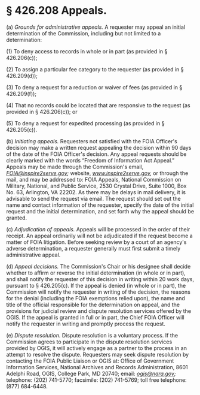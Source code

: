 # § 426.208   Appeals.

(a) *Grounds for administrative appeals.* A requester may appeal an initial determination of the Commission, including but not limited to a determination:


(1) To deny access to records in whole or in part (as provided in § 426.206(c));


(2) To assign a particular fee category to the requester (as provided in § 426.209(d));


(3) To deny a request for a reduction or waiver of fees (as provided in § 426.209(f));


(4) That no records could be located that are responsive to the request (as provided in § 426.206(c)); or


(5) To deny a request for expedited processing (as provided in § 426.205(c)).


(b) *Initiating appeals.* Requesters not satisfied with the FOIA Officer's decision may make a written request appealing the decision within 90 days of the date of the FOIA Officer's decision. Any appeal requests should be clearly marked with the words “Freedom of Information Act Appeal.” Appeals may be made through the Commission's email, *FOIA@inspire2serve.gov;* website, *www.inspire2serve.gov,* or through the mail, and may be addressed to: FOIA Appeals, National Commission on Military, National, and Public Service, 2530 Crystal Drive, Suite 1000, Box No. 63, Arlington, VA 22202. As there may be delays in mail delivery, it is advisable to send the request via email. The request should set out the name and contact information of the requester, specify the date of the initial request and the initial determination, and set forth why the appeal should be granted.


(c) *Adjudication of appeals.* Appeals will be processed in the order of their receipt. An appeal ordinarily will not be adjudicated if the request become a matter of FOIA litigation. Before seeking review by a court of an agency's adverse determination, a requester generally must first submit a timely administrative appeal.


(d) *Appeal decisions.* The Commission's Chair or his designee shall decide whether to affirm or reverse the initial determination (in whole or in part), and shall notify the requester of this decision in writing within 20 work days, pursuant to § 426.205(c). If the appeal is denied (in whole or in part), the Commission will notify the requester in writing of the decision, the reasons for the denial (including the FOIA exemptions relied upon), the name and title of the official responsible for the determination on appeal, and the provisions for judicial review and dispute resolution services offered by the OGIS. If the appeal is granted in full or in part, the Chief FOIA Officer will notify the requester in writing and promptly process the request.


(e) *Dispute resolution.* Dispute resolution is a voluntary process. If the Commission agrees to participate in the dispute resolution services provided by OGIS, it will actively engage as a partner to the process in an attempt to resolve the dispute. Requesters may seek dispute resolution by contacting the FOIA Public Liaison or OGIS at: Office of Government Information Services, National Archives and Records Administration, 8601 Adelphi Road, OGIS, College Park, MD 20740; email: *ogis@nara.gov;* telephone: (202) 741-5770; facsimile: (202) 741-5769; toll free telephone: (877) 684-6448.




